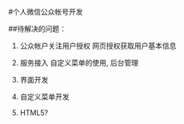#个人微信公众帐号开发

##待解决的问题：

1. 公众帐户关注用户授权
    网页授权获取用户基本信息

2. 服务接入
    自定义菜单的使用, 后台管理

3. 界面开发
4. 自定义菜单开发
5. HTML5?
